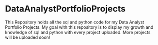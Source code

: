 # DataAnalystPortfolioProjects
This Repository holds all the sql and python code for my Data Analyst Portfolio Projects.
My goal with this repository is to display my growth and knowledge of sql and python with every project uploaded.
More projects will be uploaded soon!
